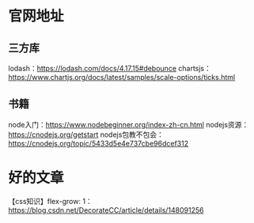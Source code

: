 # 官网地址

## 三方库
lodash：https://lodash.com/docs/4.17.15#debounce
chartsjs：https://www.chartjs.org/docs/latest/samples/scale-options/ticks.html

## 书籍
node入门：https://www.nodebeginner.org/index-zh-cn.html
nodejs资源：https://cnodejs.org/getstart
nodejs包教不包会：https://cnodejs.org/topic/5433d5e4e737cbe96dcef312

# 好的文章
【css知识】flex-grow: 1：https://blog.csdn.net/DecorateCC/article/details/148091256